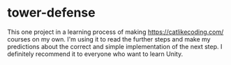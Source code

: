 # tower-defense
This one project in a learning process of making https://catlikecoding.com/ courses on my own. I'm using it to read the further steps and make my predictions about the correct and simple implementation of the next step. I definitely recommend it to everyone who want to learn Unity.
